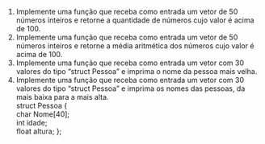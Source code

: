 1. Implemente uma função que receba como entrada um vetor de 50 números inteiros e
retorne a quantidade de números cujo valor é acima de 100.<br>
2. Implemente uma função que receba como entrada um vetor de 50 números inteiros e
retorne a média aritmética dos números cujo valor é acima de 100.<br>
3. Implemente uma função que receba como entrada um vetor com 30 valores do tipo
“struct Pessoa” e imprima o nome da pessoa mais velha.<br>
4. Implemente uma função que receba como entrada um vetor com 30 valores do tipo
“struct Pessoa” e imprima os nomes das pessoas, da mais baixa para a mais alta.<br>
struct Pessoa {<br>
char Nome[40];<br>
int idade;<br>
float altura; };<br>